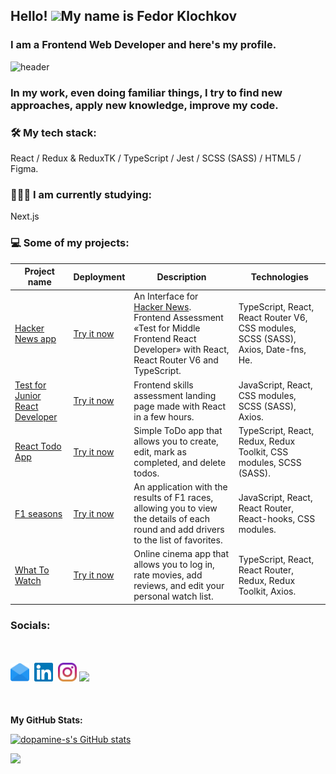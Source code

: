 ## Hello! ![](https://user-images.githubusercontent.com/18350557/176309783-0785949b-9127-417c-8b55-ab5a4333674e.gif)My name is Fedor Klochkov

### I am a Frontend Web Developer and here's my profile.

![header](https://capsule-render.vercel.app/api?type=waving&color=gradient&height=256&section=header&text=Hello%20World!&fontSize=75&animation=fadeIn&fontAlignY=38&desc=Welcome%20to%20my%20GitHub%20profile!&descAlignY=51&descAlign=62)

### In my work, even doing familiar things, I try to find new approaches, apply new knowledge, improve my code.

### 🛠 My tech stack:

React / Redux & ReduxTK / TypeScript / Jest / SCSS (SASS) / HTML5 / Figma.

### 👨🏻‍🎓 I am currently studying:

Next.js

### 💻 Some of my projects:

| Project name                                                                                     | Deployment                                                        | Description                                                                                                                                                                   | Technologies                                                                       |
| ------------------------------------------------------------------------------------------------ | ----------------------------------------------------------------- | ----------------------------------------------------------------------------------------------------------------------------------------------------------------------------- | ---------------------------------------------------------------------------------- |
| [Hacker News app](https://hacker-news-app-dopamine-s.vercel.app/)                                | [Try it now](https://hacker-news-app-theta.vercel.app/)           | An Interface for [Hacker News](https://news.ycombinator.com/news). Frontend Assessment «Test for Middle Frontend React Developer» with React, React Router V6 and TypeScript. | TypeScript, React, React Router V6, CSS modules, SCSS (SASS), Axios, Date-fns, He. |
| [Test for Junior React Developer](https://github.com/dopamine-s/test-for-junior-react-developer) | [Try it now](https://test-for-junior-react-developer.vercel.app/) | Frontend skills assessment landing page made with React in a few hours.                                                                                                       | JavaScript, React, CSS modules, SCSS (SASS), Axios.                                |
| [React Todo App](https://github.com/dopamine-s/to-do-with-ts-training-app)                       | [Try it now](https://to-do-with-ts-training-app.vercel.app/)      | Simple ToDo app that allows you to create, edit, mark as completed, and delete todos.                                                                                         | TypeScript, React, Redux, Redux Toolkit, CSS modules, SCSS (SASS).                 |
| [F1 seasons](https://github.com/dopamine-s/f1-seasons)                                           | [Try it now](http://f1-seasons-psi.vercel.app/)                   | An application with the results of F1 races, allowing you to view the details of each round and add drivers to the list of favorites.                                         | JavaScript, React, React Router, React-hooks, CSS modules.                         |
| [What To Watch](https://github.com/dopamine-s/what-to-watch-2022)                                | [Try it now](https://what-to-watch-2022.vercel.app/)              | Online cinema app that allows you to log in, rate movies, add reviews, and edit your personal watch list.                                                                     | TypeScript, React, React Router, Redux, Redux Toolkit, Axios.                      |

### Socials:

<p align="left" style="margin-top: 50px; margin-bottom: 50px"><a href="mailto:motor55005@gmail.com"><img height="30" src="Images/email-icon.svg"></a>&nbsp;&nbsp;<a href="https://www.linkedin.com/in/fedor-dopamine/"><img height="30" src="Images/linkedin.svg"></a>&nbsp;&nbsp;<a href="https://www.instagram.com/fedor_dopamine/"><img height="30" src="Images/instagram.svg"></a>&nbsp;<a href="https://www.codewars.com/users/dopamine-s/"><img height="30" src="https://www.codewars.com/users/dopamine-s/badges/micro"></a></p>

<b>My GitHub Stats:</b>

<a href="http://www.github.com/dopamine-s"><img src="https://github-readme-stats.vercel.app/api?username=dopamine-s&show_icons=true&hide=stars,issues,contribs&count_private=true&title_color=0891b2&text_color=ffffff&icon_color=0891b2&bg_color=1c1917&hide_border=true&show_icons=true" alt="dopamine-s's GitHub stats" /></a>

<a href="http://www.github.com/dopamine-s"><img src="https://github-readme-streak-stats.herokuapp.com/?user=dopamine-s&stroke=ffffff&background=1c1917&ring=0891b2&fire=0891b2&currStreakNum=ffffff&currStreakLabel=0891b2&sideNums=ffffff&sideLabels=ffffff&dates=ffffff&hide_border=true" /></a>
